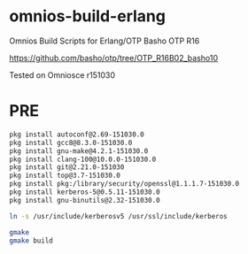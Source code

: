 # omnios-build-erlang
Omnios Build Scripts for Erlang/OTP Basho OTP R16

https://github.com/basho/otp/tree/OTP_R16B02_basho10

Tested on Omniosce r151030

# PRE
```bash
pkg install autoconf@2.69-151030.0
pkg install gcc8@8.3.0-151030.0
pkg install gnu-make@4.2.1-151030.0
pkg install clang-100@10.0.0-151030.0
pkg install git@2.21.0-151030
pkg install top@3.7-151030.0
pkg install pkg:/library/security/openssl@1.1.1.7-151030.0
pkg install kerberos-5@0.5.11-151030.0
pkg install gnu-binutils@2.32-151030.0
```

```bash
ln -s /usr/include/kerberosv5 /usr/ssl/include/kerberos
```

```bash
gmake
gmake build
```
